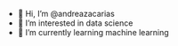 - 👋 Hi, I’m @andreazacarias
- 👀 I’m interested in data science
- 🌱 I’m currently learning machine learning

<!---
andreazacarias/andreazacarias is a ✨ special ✨ repository because its `README.md` (this file) appears on your GitHub profile.
You can click the Preview link to take a look at your changes.
--->
